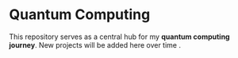 # Quantum Computing

This repository serves as a central hub for my **quantum computing journey**. New projects will be added here over time .
